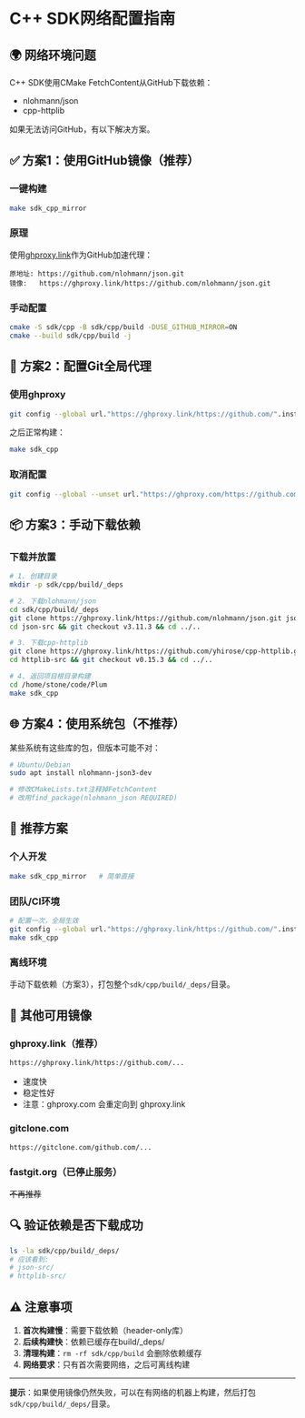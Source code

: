 # C++ SDK网络配置指南

## 🌍 网络环境问题

C++ SDK使用CMake FetchContent从GitHub下载依赖：
- nlohmann/json
- cpp-httplib

如果无法访问GitHub，有以下解决方案。

## ✅ 方案1：使用GitHub镜像（推荐）

### 一键构建
```bash
make sdk_cpp_mirror
```

### 原理
使用[ghproxy.link](https://ghproxy.link)作为GitHub加速代理：
```
原地址: https://github.com/nlohmann/json.git
镜像:   https://ghproxy.link/https://github.com/nlohmann/json.git
```

### 手动配置
```bash
cmake -S sdk/cpp -B sdk/cpp/build -DUSE_GITHUB_MIRROR=ON
cmake --build sdk/cpp/build -j
```

## 🔧 方案2：配置Git全局代理

### 使用ghproxy
```bash
git config --global url."https://ghproxy.link/https://github.com/".insteadOf "https://github.com/"
```

之后正常构建：
```bash
make sdk_cpp
```

### 取消配置
```bash
git config --global --unset url."https://ghproxy.com/https://github.com/".insteadOf
```

## 📦 方案3：手动下载依赖

### 下载并放置
```bash
# 1. 创建目录
mkdir -p sdk/cpp/build/_deps

# 2. 下载nlohmann/json
cd sdk/cpp/build/_deps
git clone https://ghproxy.link/https://github.com/nlohmann/json.git json-src
cd json-src && git checkout v3.11.3 && cd ../..

# 3. 下载cpp-httplib
git clone https://ghproxy.link/https://github.com/yhirose/cpp-httplib.git httplib-src
cd httplib-src && git checkout v0.15.3 && cd ../..

# 4. 返回项目根目录构建
cd /home/stone/code/Plum
make sdk_cpp
```

## 🌐 方案4：使用系统包（不推荐）

某些系统有这些库的包，但版本可能不对：

```bash
# Ubuntu/Debian
sudo apt install nlohmann-json3-dev

# 修改CMakeLists.txt注释掉FetchContent
# 改用find_package(nlohmann_json REQUIRED)
```

## 🎯 推荐方案

### 个人开发
```bash
make sdk_cpp_mirror   # 简单直接
```

### 团队/CI环境
```bash
# 配置一次，全局生效
git config --global url."https://ghproxy.link/https://github.com/".insteadOf "https://github.com/"
make sdk_cpp
```

### 离线环境
手动下载依赖（方案3），打包整个`sdk/cpp/build/_deps/`目录。

## 📝 其他可用镜像

### ghproxy.link（推荐）
```bash
https://ghproxy.link/https://github.com/...
```
- 速度快
- 稳定性好
- 注意：ghproxy.com 会重定向到 ghproxy.link

### gitclone.com
```bash
https://gitclone.com/github.com/...
```

### fastgit.org（已停止服务）
~~不再推荐~~

## 🔍 验证依赖是否下载成功

```bash
ls -la sdk/cpp/build/_deps/
# 应该看到:
# json-src/
# httplib-src/
```

## ⚠️ 注意事项

1. **首次构建慢**：需要下载依赖（header-only库）
2. **后续构建快**：依赖已缓存在build/_deps/
3. **清理构建**：`rm -rf sdk/cpp/build` 会删除依赖缓存
4. **网络要求**：只有首次需要网络，之后可离线构建

---

**提示**：如果使用镜像仍然失败，可以在有网络的机器上构建，然后打包`sdk/cpp/build/_deps/`目录。

